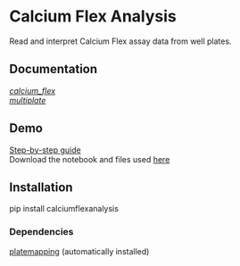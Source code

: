 # Calcium Flex Analysis #

Read and interpret Calcium Flex assay data from well plates. 

## Documentation ##
[_calcium_flex_](https://lawrencecollins.github.io/calciumflexanalysis/calcium_flex/) <br>
[_multiplate_](https://lawrencecollins.github.io/calciumflexanalysis/multiplate/)

## Demo ##
[Step-by-step guide](https://lawrencecollins.github.io/calciumflexanalysis/demo/) <br>
Download the notebook and files used [here](https://github.com/lawrencecollins/Ca-Flex-Analysis/)

## Installation ##
pip install calciumflexanalysis 

### Dependencies ###
[platemapping](https://github.com/lawrencecollins/platemapping) (automatically installed)
